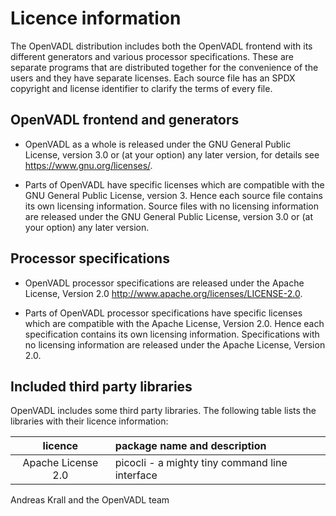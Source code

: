 # Licence information

The OpenVADL distribution includes both the OpenVADL frontend with its
different generators and various processor specifications. These are
separate programs that are distributed together for the convenience of
the users and they have separate licenses. Each source file has an SPDX
copyright and license identifier to clarify the terms of every file.

## OpenVADL frontend and generators

* OpenVADL as a whole is released under the GNU General Public License,
  version 3.0 or (at your option) any later version, for details see
  <https://www.gnu.org/licenses/>.

* Parts of OpenVADL have specific licenses which are compatible with
  the GNU General Public License, version 3. Hence each source file
  contains its own licensing information. Source files with no
  licensing information are released under the GNU General Public
  License, version 3.0 or (at your option) any later version.

## Processor specifications

* OpenVADL processor specifications are released under the Apache
  License, Version 2.0 <http://www.apache.org/licenses/LICENSE-2.0>.

* Parts of OpenVADL processor specifications have specific licenses
  which are compatible with the Apache License, Version 2.0. Hence
  each specification contains its own licensing information.
  Specifications with no licensing information are released under
  the Apache License, Version 2.0.

## Included third party libraries

OpenVADL includes some third party libraries. The following table lists
the libraries with their licence information:

|      licence       | package name and description                   |
|:------------------:|:-----------------------------------------------|
| Apache License 2.0 | picocli - a mighty tiny command line interface |


Andreas Krall and the OpenVADL team

